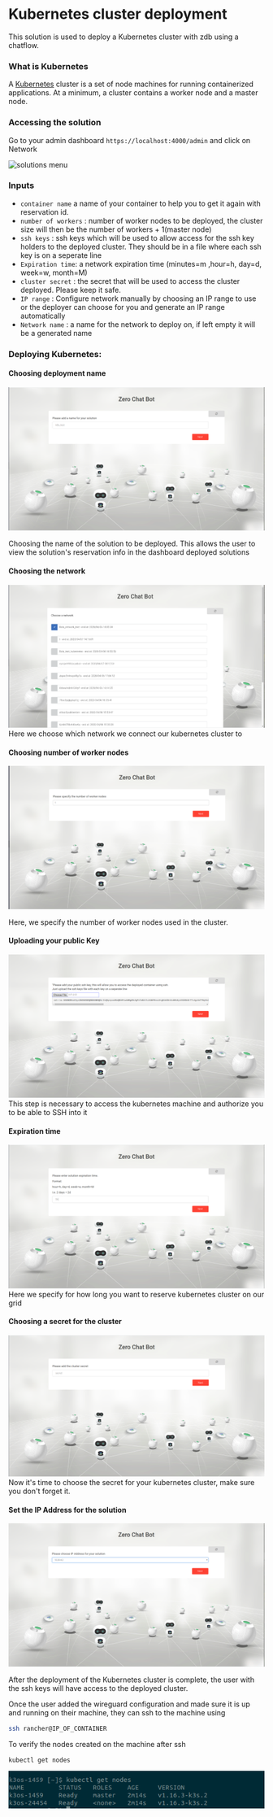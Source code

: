 # Kubernetes cluster deployment

This solution is used to deploy a Kubernetes cluster with zdb using a chatflow.


### What is Kubernetes
A [Kubernetes](https://kubernetes.io) cluster is a set of node machines for running containerized applications. At a minimum, a cluster contains a worker node and a master node.

### Accessing the solution

Go to your admin dashboard `https://localhost:4000/admin` and click on Network

![solutions menu](adminmenu.png)


### Inputs

- `container name` a name of your container to help you to get it again with reservation id.
- `number of workers` : number of worker nodes to be deployed, the cluster size will then be the number of workers + 1(master node)
- `ssh keys` : ssh keys which will be used to allow access for the ssh key holders to the deployed cluster. They should be in a file where each ssh key is on a seperate line
- `Expiration time`: a network expiration time (minutes=m ,hour=h, day=d, week=w, month=M)
- `cluster secret` : the secret that will be used to access the cluster deployed. Please keep it safe.
- `IP range` : Configure network manually by choosing an IP range to use or the deployer can choose for you and generate an IP range automatically
- `Network name` : a name for the network to deploy on,  if left empty it will be a generated name


### Deploying Kubernetes:

#### Choosing deployment name
![Step2](./img/k8s2.png)

Choosing the name of the solution to be deployed. This allows the user to view the solution's reservation info in the dashboard deployed solutions

#### Choosing the network
![Step3](./img/k8s3.png)
Here we choose which network we connect our kubernetes cluster to

#### Choosing number of worker nodes
![Step4](./img/k8s4.png)

Here, we specify the number of worker nodes used in the cluster.

#### Uploading your public Key 
![Step5](./img/k8s5.png)
This step is necessary to access the kubernetes machine and authorize you to be able to SSH into it

#### Expiration time
![Step6](./img/k8s6.png)
Here we specify for how long you want to reserve kubernetes cluster on our grid

#### Choosing a secret for the cluster
![Step7](./img/k8s7.png)
Now it's time to choose the secret for your kubernetes cluster, make sure you don't forget it.

#### Set the IP Address for the solution
![Step8](./img/k8s8.png)

After the deployment of the Kubernetes cluster is complete, the user with the ssh keys will have access to the deployed cluster.


Once the user added the wireguard configuration and made sure it is up and running on their machine, they can ssh to the machine using
```bash
ssh rancher@IP_OF_CONTAINER
```
To verify the nodes created on the machine after ssh
```bash
kubectl get nodes
```
![](./img/nodes.png)


